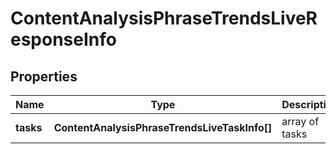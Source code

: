 # ContentAnalysisPhraseTrendsLiveResponseInfo

## Properties

| Name | Type | Description | Notes |
|------------ | ------------- | ------------- | -------------|
**tasks** | **ContentAnalysisPhraseTrendsLiveTaskInfo[]** | array of tasks |[optional]|